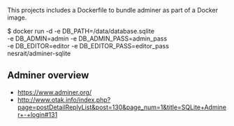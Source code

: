 
This projects includes a Dockerfile to bundle adminer as part of a Docker image.

$ docker run -d -e DB_PATH=/data/database.sqlite \
                -e DB_ADMIN=admin -e DB_ADMIN_PASS=admin_pass \
                -e DB_EDITOR=editor -e DB_EDITOR_PASS=editor_pass \
                nesrait/adminer-sqlite

Adminer overview
----------------

  - https://www.adminer.org/
  - http://www.otak.info/index.php?page=postDetailReplyList&post=130&page_num=1&title=SQLite+Adminer+-+login#131

